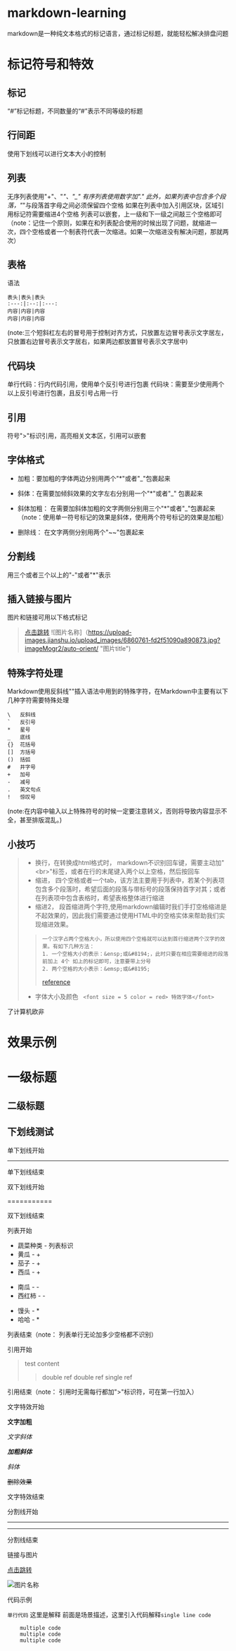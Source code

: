# markdown-learning

markdown是一种纯文本格式的标记语言，通过标记标题，就能轻松解决排盘问题
# 标记符号和特效

## 标记

“#”标记标题，不同数量的“#”表示不同等级的标题

## 行间距

使用下划线可以进行文本大小的控制 

## 列表

无序列表使用"+"、"*"、"_"
有序列表使用数字加"."
此外，如果列表中包含多个段落，"*"与段落首字母之间必须保留四个空格
如果在列表中加入引用区块，区域引用标记符需要缩进4个空格
列表可以嵌套，上一级和下一级之间敲三个空格即可
（note：记住一个原则，如果在和列表配合使用的时候出现了问题，就缩进一次，四个空格或者一个制表符代表一次缩进。如果一次缩进没有解决问题，那就两次）

## 表格

语法
```
表头|表头|表头
:---:|:--:|:---:
内容|内容|内容
内容|内容|内容
```
(note:三个短斜杠左右的冒号用于控制对齐方式，只放置左边冒号表示文字居左，只放置右边冒号表示文字居右，如果两边都放置冒号表示文字居中)

## 代码块

单行代码：行内代码引用，使用单个反引号进行包裹
代码块：需要至少使用两个以上反引号进行包裹，且反引号占用一行

## 引用

符号">"标识引用，高亮相关文本区，引用可以嵌套

## 字体格式

*    加粗：要加粗的字体两边分别用两个"*"或者"_"包裹起来

*    斜体：在需要加倾斜效果的文字左右分别用一个"*"或者"_" 包裹起来

*    斜体加粗： 在需要加斜体加粗的文字两侧分别用三个"*"或者"_"包裹起来
    （note：使用单一符号标记的效果是斜体，使用两个符号标记的效果是加粗）
*    删除线： 在文字两侧分别用两个"~~"包裹起来

## 分割线

用三个或者三个以上的"-"或者"*"表示

## 插入链接与图片

图片和链接可用以下格式标记
> [点击跳转](https://www.baidu.com "链接title")
> ![图片名称]（https://upload-images.jianshu.io/upload_images/6860761-fd2f51090a890873.jpg?imageMogr2/auto-orient/ "图片title")

## 特殊字符处理

Markdown使用反斜线"\"插入语法中用到的特殊字符，在Markdown中主要有以下几种字符需要特殊处理

```
\   反斜线
`   反引号
*   星号
_   底线
{}  花括号
[]  方括号
()  括弧
#   井字号
+   加号
-   减号
.   英文句点
!   惊叹号
```

(note:在内容中输入以上特殊符号的时候一定要注意转义，否则将导致内容显示不全，甚至排版混乱。)    
## 小技巧
>* 换行，在转换成html格式时， markdown不识别回车键，需要主动加"\<br>"标签，或者在行的末尾键入两个以上空格，然后按回车   
>* 缩进， 四个空格或者一个tab，该方法主要用于列表中，若某个列表项包含多个段落时，希望后面的段落与带标号的段落保持首字对其；或者在列表项中包含表格时，希望表格整体进行缩进   
>* 缩进2， 段首缩进两个字符,使用markdown编辑时我们手打空格缩进是不起效果的，因此我们需要通过使用HTML中的空格实体来帮助我们实现缩进效果。      
>>     一个汉字占两个空格大小，所以使用四个空格就可以达到首行缩进两个汉字的效果。有如下几种方法：    
>>     1. 一个空格大小的表示：&ensp;或&#8194;，此时只要在相应需要缩进的段落前加上 4个 如上的标记即可，注意要带上分号    
>>     2. 两个空格的大小表示：&emsp;或&#8195;
>>    [reference](https://www.jianshu.com/p/31eade263e7a) 
>* 字体大小及颜色   ` <font size = 5 color = red> 特效字体</font>` 
  

了计算机欧非

# 效果示例

# 一级标题

## 二级标题

## 下划线测试

单下划线开始

------------

单下划线结束

双下划线开始

===========

双下划线结束

列表开始

+ 蔬菜种类 - 列表标识
+ 黄瓜   -     +
+ 茄子    -      +
+ 西瓜     -   +
- 南瓜      -                -
- 西红柿     -               -
* 馒头    -    *
* 哈哈     -    *

列表结束（note： 列表单行无论加多少空格都不识别）

引用开始
> test content
>> double ref
>>double ref
> single ref

引用结束（note： 引用时无需每行都加">"标识符，可在第一行加入）

文字特效开始

**文字加粗**

*文字斜体*

***加粗斜体***

_斜体_

~~删除效果~~

文字特效结束

分割线开始

----

***

分割线结束

链接与图片

[点击跳转](https://www.baidu.com)

![图片名称](https://upload-images.jianshu.io/upload_images/6860761-fd2f51090a890873.jpg?imageMogr2/auto-orient/)

代码示例

`单行代码` 这里是解释
前面是场景描述，这里引入代码解释`single line code`

```
    multiple code
    multiple code
    multiple code
```







